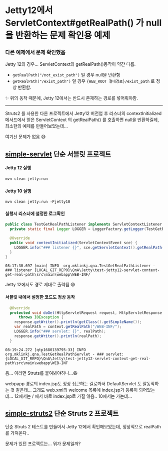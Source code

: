 # Jetty12에서 ServletContext#getRealPath() 가 null을 반환하는 문제 확인용 예제

### 다른 예제에서 문제 확인했음

Jetty 12의 경우... ServletContext의 getRealPath()동작이 약간 다름.

* `getRealPath("/not_exist_path")`  일 경우 null을 반환함
* `getRealPath("/exist_path")`  일 경우 `{WEB_ROOT 절대경로}/exist_path` 로 정상 반환함.

✨ 위의 동작 때문에, Jetty 12에서는 반드시 존재하는 경로를 넣어줘야함.



---

Struts2 를 사용한 다른 프로젝트에서 Jetty12 버전업 후 리스너의 contextInitialized 메서드에서 얻은 ServletContext 의 getRealPath() 를 호출하면 null을 반환하길레, 최소한의 예제를 만들어보았는데...



여기선 문제가 없음 😅 



## [simple-servlet](simple-servlet) 단순 서블릿 프로젝트

#### Jetty 12 실행

```sh
mvn clean jetty:run
```

#### Jetty 10 실행

```
mvn clean jetty:run -Pjetty10
```



#### 실행시 리스너에 설정한 로그확인

```java
public class TestGetRealPathListener implements ServletContextListener {
  private static final Logger LOGGER = LoggerFactory.getLogger(TestGetRealPathListener.class);

  @Override
  public void contextInitialized(ServletContextEvent sce) {
    LOGGER.info("### listener {}", sce.getServletContext().getRealPath("/WEB-INF/"));
  }
}
```

```
08:17:30.697 [main] INFO  org.mklinkj.qna.TestGetRealPathListener - ### listener {LOCAL_GIT_REPO}\QnA\Jetty\test-jetty12-servlet-context-get-real-path\src\main\webapp\WEB-INF/
```

Jetty 12에서도 경로 제대로 출력됨 😅



#### 서블릿 내에서 설정한 코드도 정상 동작

```java
  @Override
  protected void doGet(HttpServletRequest request, HttpServletResponse response)
      throws IOException {
    response.getWriter().println(getClass().getSimpleName());
    var realPath = context.getRealPath("/WEB-INF/");
    LOGGER.info("### servlet: {}", realPath);
    response.getWriter().println(realPath);
  }
```

```
08:19:24.272 [qtp1680139795-33] INFO  org.mklinkj.qna.TestGetRealPathServlet - ### servlet: {LOCAL_GIT_REPO}\QnA\Jetty\test-jetty12-servlet-context-get-real-path\src\main\webapp\WEB-INF
```



음... 이러면  Struts를 붙여봐야하나...😆

webpapp 경로의 index.jsp도 정상 접근하는 걸로봐서 DefaultServlet 도 잘동작하는 것 같은데...
그래도 web.xml의 welcome 목록에 index.jsp가 등록이 되어있는데... 12에서는 / 에서 바로 index.jsp로 가질 않음.. 10에서는 가는데...



## [simple-struts2](simple-struts2) 단순 Struts 2 프로젝트

단순 Struts 2 테스트를 만들어서 Jetty 12에서 확인해보았는데, 정상적으로 realPath를 가져온다.. 

문제가 있던 프로젝트는... 뭐가 문제일까?



